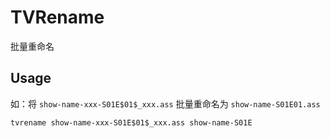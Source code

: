 # TVRename

批量重命名

## Usage

如：将 `show-name-xxx-S01E$01$_xxx.ass` 批量重命名为 `show-name-S01E01.ass`

```
tvrename show-name-xxx-S01E$01$_xxx.ass show-name-S01E
```

